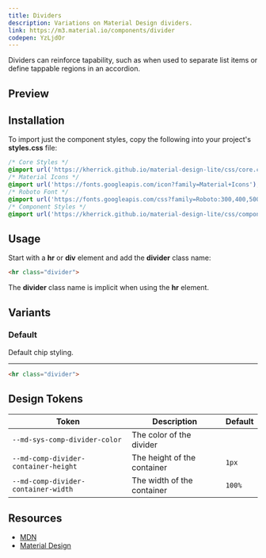 ```yaml
---
title: Dividers
description: Variations on Material Design dividers.
link: https://m3.material.io/components/divider
codepen: YzLjdOr
---
```


Dividers can reinforce tapability, such as when used to separate list items or define tappable regions in an accordion.

## Preview

<div class="preview">
  <div class="divider" style="min-width: 400px"></div>
</div>

## Installation

To import just the component styles, copy the following into your project's **styles.css** file:

```css
/* Core Styles */
@import url('https://kherrick.github.io/material-design-lite/css/core.css');
/* Material Icons */
@import url('https://fonts.googleapis.com/icon?family=Material+Icons');
/* Roboto Font */
@import url('https://fonts.googleapis.com/css?family=Roboto:300,400,500,700&amp;display=swap');
/* Component Styles */
@import url('https://kherrick.github.io/material-design-lite/css/components/divider/style.css');
```

## Usage

Start with a **hr** or **div** element and add the **divider** class name:

```html
<hr class="divider">
```

The **divider** class name is implicit when using the **hr** element.

## Variants

### Default

Default chip styling.

<div class="preview">
  <hr class="divider">
</div>

```html
<hr class="divider">
```

## Design Tokens

| Token                                   | Description                        | Default                                                                                   |
|-----------------------------------------|------------------------------------|-------------------------------------------------------------------------------------------|
| `--md-sys-comp-divider-color` | The color of the divider | <div class="tooltip token-box color-outline-variant" data-tooltip="--md-sys-color-outline-variant"></div> |
| `--md-comp-divider-container-height`     | The height of the container        | `1px`                                                                                    |
| `--md-comp-divider-container-width`     | The width of the container        | `100%`                                                                                    |

## Resources

- [MDN](https://developer.mozilla.org/en-US/docs/Web/HTML/Element/hr)
- [Material Design](https://m3.material.io/components/divider)
